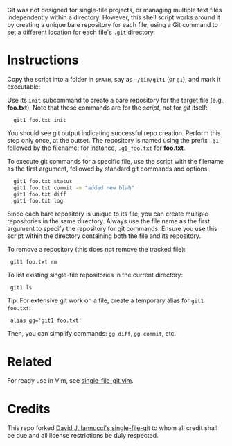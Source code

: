 Git was not designed for single-file projects, or managing multiple text files independently within a directory.
However, this shell script works around it by creating a unique bare repository for each file, using a Git command to set a different location for each file's `.git` directory.

# Instructions

Copy the script into a folder in `$PATH`, say as `~/bin/git1` (or `g1`), and mark it executable:

Use its `init` subcommand to create a bare repository for the target file (e.g., **foo.txt**).
Note that these commands are for the *script*, not for *git* itself:

```
  git1 foo.txt init
```

You should see git output indicating successful repo creation.
Perform this step only once, at the outset.
The repository is named using the prefix `.g1_` followed by the filename;
for instance, `.g1_foo.txt` for **foo.txt**.

To execute git commands for a specific file, use the script with the filename as the first argument, followed by standard git commands and options:

```sh
  git1 foo.txt status
  git1 foo.txt commit -m "added new blah"
  git1 foo.txt diff
  git1 foo.txt log
```

Since each bare repository is unique to its file, you can create multiple repositories in the same directory.
Always use the file name as the first argument to specify the repository for git commands.
Ensure you use this script within the directory containing both the file and its repository.

To remove a repository (this does not remove the tracked file):

```
 git1 foo.txt rm
```

To list existing single-file repositories in the current directory:

```
 git1 ls
```

Tip: For extensive git work on a file, create a temporary alias for `git1 foo.txt`:

```
 alias gg='git1 foo.txt'
```

Then, you can simplify commands: `gg diff`, `gg commit`, etc.

# Related

For ready use in Vim, see [single-file-git.vim](https://github.com/konfekt/single-file-git.vim/).

# Credits

This repo forked [David J. Iannucci's single-file-git](https://github.com/kotodharma/single-file-git) to whom all credit shall be due and all license restrictions be duly respected.
